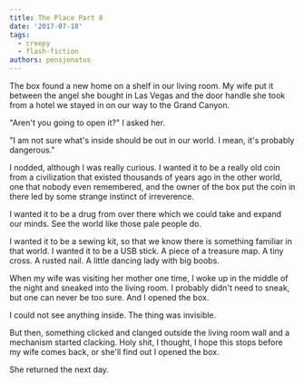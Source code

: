 ```yaml
---
title: The Place Part 8
date: '2017-07-18'
tags:
  - creepy
  - flash-fiction
authors: pensjonatus
---
```


The box found a new home on a shelf in our living room. My wife put it between
the angel she bought in Las Vegas and the door handle she took from a hotel we
stayed in on our way to the Grand Canyon.

<!-- truncate -->

"Aren't you going to open it?" I asked her.

"I am not sure what's inside should be out in our world. I mean, it's probably
dangerous."

I nodded, although I was really curious. I wanted it to be a really old coin
from a civilization that existed thousands of years ago in the other world, one
that nobody even remembered, and the owner of the box put the coin in there led
by some strange instinct of irreverence.

I wanted it to be a drug from over there which we could take and expand our
minds. See the world like those pale people do.

I wanted it to be a sewing kit, so that we know there is something familiar in
that world. I wanted it to be a USB stick. A piece of a treasure map. A tiny
cross. A rusted nail. A little dancing lady with big boobs.

When my wife was visiting her mother one time, I woke up in the middle of the
night and sneaked into the living room. I probably didn't need to sneak, but one
can never be too sure. And I opened the box.

I could not see anything inside. The thing was invisible.

But then, something clicked and clanged outside the living room wall and a
mechanism started clacking. Holy shit, I thought, I hope this stops before my
wife comes back, or she'll find out I opened the box.

She returned the next day.
